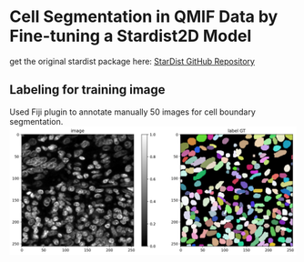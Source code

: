 # Cell Segmentation in QMIF Data by Fine-tuning a Stardist2D Model

get the original stardist package here: [StarDist GitHub Repository](https://github.com/stardist/stardist)

## Labeling for training image
Used Fiji plugin to annotate manually 50 images for cell boundary segmentation.
![Segmentation Example](images/gt_pred.png)
